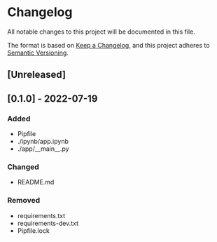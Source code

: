# Changelog

All notable changes to this project will be documented in this file.

The format is based on [Keep a Changelog](https://keepachangelog.com/en/1.0.0/),
and this project adheres to [Semantic Versioning](https://semver.org/spec/v2.0.0.html).

## [Unreleased]

## [0.1.0] - 2022-07-19

### Added

- Pipfile
- ./ipynb/app.ipynb
- ./app/__main\__.py

### Changed

- README.md

### Removed

- requirements.txt
- requirements-dev.txt
- Pipfile.lock
